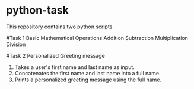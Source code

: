 # python-task
 This repository contains two python scripts.

#Task 1
 Basic Mathematical Operations
   Addition
   Subtraction
   Multiplication
   Division

#Task 2
 Personalized Greeting message
  1.  Takes a user's first name and last name as input.
  2.  Concatenates the first name and last name into a full name.
  3.  Prints a personalized greeting message using the full name.

